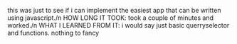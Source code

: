 this was just to see if i can implement the easiest app that can be written using javascript./n
 HOW LONG IT TOOK: took a couple of minutes and worked./n
 WHAT I LEARNED FROM IT: i would say just basic querryselector and functions. nothing to fancy
 
